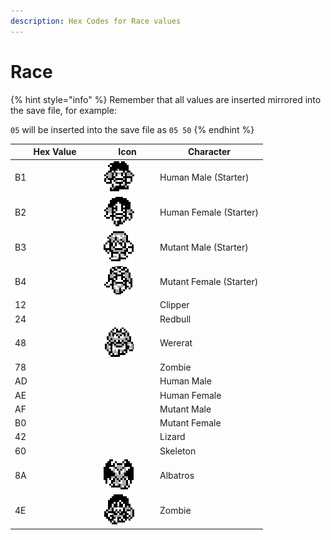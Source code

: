 ```yaml
---
description: Hex Codes for Race values
---
```


# Race

{% hint style="info" %}
Remember that all values are inserted mirrored into the save file, for example:

`05` will be inserted into the save file as `05 50`
{% endhint %}

<table><thead><tr><th width="128">Hex Value</th><th width="76">Icon</th><th> Character</th></tr></thead><tbody><tr><td>B1</td><td><img src="../../.gitbook/assets/8-human-m.png" alt=""></td><td>Human Male (Starter)</td></tr><tr><td>B2</td><td><img src="../../.gitbook/assets/9-human-f.png" alt=""></td><td>Human Female (Starter)</td></tr><tr><td>B3</td><td><img src="../../.gitbook/assets/52-img-mutant_m.png" alt=""></td><td>Mutant Male (Starter)</td></tr><tr><td>B4</td><td><img src="../../.gitbook/assets/11-mutant-f.png" alt=""></td><td>Mutant Female (Starter)</td></tr><tr><td>12</td><td></td><td>Clipper</td></tr><tr><td>24</td><td></td><td>Redbull</td></tr><tr><td>48</td><td><img src="../../.gitbook/assets/25-wererat.png" alt=""></td><td>Wererat</td></tr><tr><td>78</td><td></td><td>Zombie</td></tr><tr><td>AD</td><td></td><td>Human Male</td></tr><tr><td>AE</td><td></td><td>Human Female</td></tr><tr><td>AF</td><td></td><td>Mutant Male</td></tr><tr><td>B0</td><td></td><td>Mutant Female</td></tr><tr><td>42</td><td></td><td>Lizard</td></tr><tr><td>60</td><td></td><td>Skeleton</td></tr><tr><td>8A</td><td><img src="../../.gitbook/assets/49-albatross.png" alt=""></td><td>Albatros</td></tr><tr><td>4E</td><td><img src="../../.gitbook/assets/14-zombie.png" alt=""></td><td>Zombie</td></tr></tbody></table>
